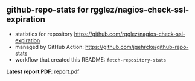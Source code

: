 ## github-repo-stats for rgglez/nagios-check-ssl-expiration

- statistics for repository https://github.com/rgglez/nagios-check-ssl-expiration
- managed by GitHub Action: https://github.com/jgehrcke/github-repo-stats
- workflow that created this README: `fetch-repository-stats`

**Latest report PDF**: [report.pdf](https://github.com/rgglez/rgglez/raw/github-repo-stats/rgglez/nagios-check-ssl-expiration/latest-report/report.pdf)

